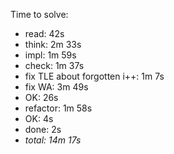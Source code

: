 Time to solve:

- read: 42s
- think: 2m 33s
- impl: 1m 59s
- check: 1m 37s
- fix TLE about forgotten i++: 1m 7s
- fix WA: 3m 49s
- OK: 26s
- refactor: 1m 58s
- OK: 4s
- done: 2s
- _total: 14m 17s_
